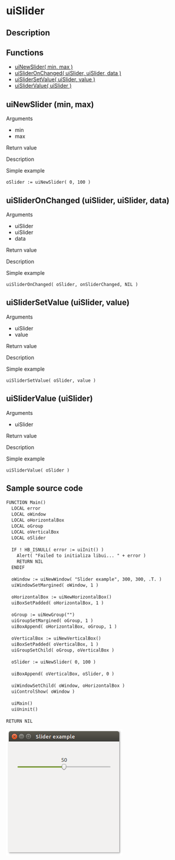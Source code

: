 # **uiSlider**

## Description

## Functions
- [uiNewSlider( min, max )](#uinewslider-min-max)
- [uiSliderOnChanged( uiSlider, uiSlider, data )](#uislideronchanged-uislider-uislider-data)
- [uiSliderSetValue( uiSlider, value )](#uislidersetvalue-uislider-value)
- [uiSliderValue( uiSlider )](#uislidervalue-uislider)

## uiNewSlider (min, max)
Arguments
- min
- max

Return value

Description

Simple example
```harbour
oSlider := uiNewSlider( 0, 100 )
```
## uiSliderOnChanged (uiSlider, uiSlider, data)
Arguments
- uiSlider
- uiSlider
- data

Return value

Description

Simple example
```harbour
uiSliderOnChanged( oSlider, onSliderChanged, NIL )
```
## uiSliderSetValue (uiSlider, value)
Arguments
- uiSlider
- value

Return value

Description

Simple example
```harbour
uiSliderSetValue( oSlider, value )
```
## uiSliderValue (uiSlider)
Arguments
- uiSlider

Return value

Description

Simple example
```harbour
uiSliderValue( oSlider )
```
## Sample source code
```harbour
FUNCTION Main()
  LOCAL error
  LOCAL oWindow
  LOCAL oHorizontalBox
  LOCAL oGroup
  LOCAL oVerticalBox
  LOCAL oSlider
  
  IF ! HB_ISNULL( error := uiInit() )
    Alert( "Failed to initializa libui... " + error )
    RETURN NIL
  ENDIF

  oWindow := uiNewWindow( "Slider example", 300, 300, .T. )
  uiWindowSetMargined( oWindow, 1 )

  oHorizontalBox := uiNewHorizontalBox()
  uiBoxSetPadded( oHorizontalBox, 1 )

  oGroup := uiNewGroup("")
  uiGroupSetMargined( oGroup, 1 )
  uiBoxAppend( oHorizontalBox, oGroup, 1 )

  oVerticalBox := uiNewVerticalBox()
  uiBoxSetPadded( oVerticalBox, 1 )
  uiGroupSetChild( oGroup, oVerticalBox )

  oSlider := uiNewSlider( 0, 100 )

  uiBoxAppend( oVerticalBox, oSlider, 0 )

  uiWindowSetChild( oWindow, oHorizontalBox )
  uiControlShow( oWindow )

  uiMain()
  uiUninit()

RETURN NIL
```
![Linux](ss/slider_01.png "With family Linux Ubuntu desktop, based on GNOME")
